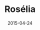 ---
layout: post
title: "Rosélia"
date: 2015-04-24
categories: [Horde]
image: http://www.pokepedia.fr/images/b/ba/Ros%C3%A9lia-RS.png
caught: Rosélia
location: Route 117
level: 7
version: OR
---